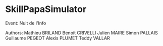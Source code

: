 # SkillPapaSimulator
Event: Nuit de l'Info

Authors:
Mathieu BRILAND
Benoit CRIVELLI
Julien MAIRE
Simon PALLAIS
Guillaume PEGEOT
Alexis PLUMET
Teddy VALLAR
